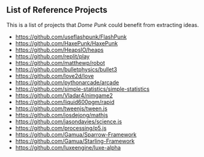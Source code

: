 ## List of Reference Projects

This is a list of projects that _Dome Punk_ could benefit
from extracting ideas.

- https://github.com/useflashpunk/FlashPunk
- https://github.com/HaxePunk/HaxePunk
- https://github.com/HeapsIO/heaps
- https://github.com/replit/play
- https://github.com/matthewp/robot
- https://github.com/bulletphysics/bullet3
- https://github.com/love2d/love
- https://github.com/pythonarcade/arcade
- https://github.com/simple-statistics/simple-statistics
- https://github.com/Vladar4/nimgame2
- https://github.com/liquid600pgm/rapid
- https://github.com/tweenjs/tween.js
- https://github.com/josdejong/mathjs
- https://github.com/jasondavies/science.js
- https://github.com/processing/p5.js
- https://github.com/Gamua/Sparrow-Framework
- https://github.com/Gamua/Starling-Framework
- https://github.com/luxeengine/luxe-alpha

